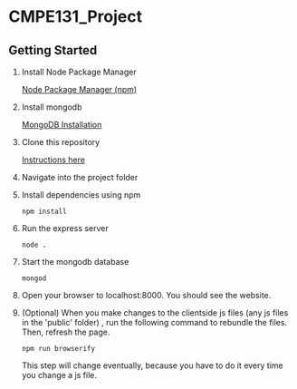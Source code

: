 # CMPE131_Project

## Getting Started
1. Install Node Package Manager

   [Node Package Manager (npm)](https://www.npmjs.com/)
2. Install mongodb 

    [MongoDB Installation](https://docs.mongodb.com/manual/administration/install-community/)
2. Clone this repository

    [Instructions here](https://help.github.com/articles/cloning-a-repository/)
3. Navigate into the project folder
4. Install dependencies using npm

    ```npm install```
5. Run the express server

    ```node .```

6. Start the mongodb database

    ```mongod```

7. Open your browser to localhost:8000. You should see the website.

8.  (Optional) When you make changes to the clientside js files (any js files in the 'public' folder) , run the following command to rebundle the files. Then, refresh the page.

    ```npm run browserify```

    This step will change eventually, because you have to do it every time you change a js file.